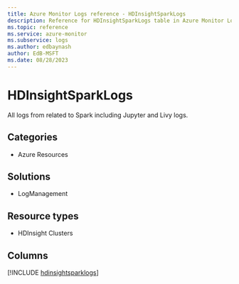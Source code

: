 ```yaml
---
title: Azure Monitor Logs reference - HDInsightSparkLogs
description: Reference for HDInsightSparkLogs table in Azure Monitor Logs.
ms.topic: reference
ms.service: azure-monitor
ms.subservice: logs
ms.author: edbaynash
author: EdB-MSFT
ms.date: 08/28/2023
---
```


# HDInsightSparkLogs

All logs from related to Spark including Jupyter and Livy logs.

## Categories

- Azure Resources
## Solutions

- LogManagement
## Resource types

- HDInsight Clusters

            


## Columns
  
[!INCLUDE [hdinsightsparklogs](../includes/hdinsightsparklogs-include.md)]
